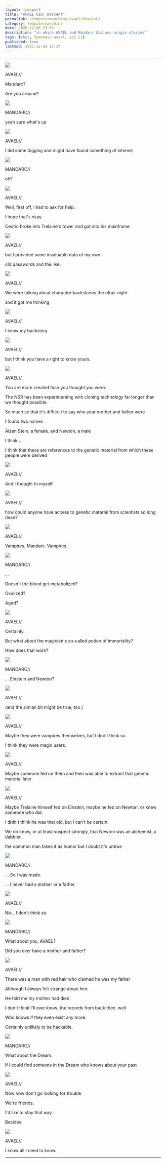 ```yaml
---
layout: fpmcpost
title: "AVAEL 010: Descent"
permalink: /femputermanchine/avael/descent/
category: femputermanchine
date: 2020-12-06 23:50
description: "in which AVAEL and Mandarc discuss origin stories"
tags: [chat, fpmcmain-avael, act-ii]
published: true
lastmod: 2021-11-03 15:37
---
```

[//]: # ( 12/06/20  -added)
[//]: # ( 11/03/21  -title added)

*****

<div class="chat-box">
<img src="{{ site.url }}/assets/tb/avaelle-happy.jpg" class="chat-portrait" />
<p class="ppl-sez">AVAEL//</p>
<p class="ppl-sez">Mandarc?</p>
<p class="ppl-sez">Are you around?</p>
</div>

<div class="chat-box">
<img src="{{ site.url }}/assets/tb/mandarc-happytb.jpg" class="chat-portrait" />
<p class="ppl-sez">MANDARC//</p>
<p class="ppl-sez">yeah sure what's up</p>
</div>

<div class="chat-box">
<img src="{{ site.url }}/assets/tb/avaelle-sleeps.jpg" class="chat-portrait" />
<p class="ppl-sez">AVAEL//</p>
<p class="ppl-sez">I did some digging and might have found something of interest</p>
</div>

<div class="chat-box">
<img src="{{ site.url }}/assets/tb/mandarc-happytb.jpg" class="chat-portrait" />
<p class="ppl-sez">MANDARC//</p>
<p class="ppl-sez">oh?</p>
</div>

<div class="chat-box">
<img src="{{ site.url }}/assets/tb/avaelle-cedric.jpg" class="chat-portrait" />
<p class="ppl-sez">AVAEL//</p>
<p class="ppl-sez">Well, first off, I had to ask for help.</p>
<p class="ppl-sez">I hope that's okay.</p>
<p class="ppl-sez">Cedric broke into Trelaine's tower and got into his mainframe</p>
</div>

<div class="chat-box">
<img src="{{ site.url }}/assets/tb/avaelle-sleeps.jpg" class="chat-portrait" />
<p class="ppl-sez">AVAEL//</p>
<p class="ppl-sez">but I provided some invaluable data of my own.</p>
<p class="ppl-sez">old passwords and the like.</p>
</div>

<div class="chat-box">
<img src="{{ site.url }}/assets/tb/avaelle-sleeps.jpg" class="chat-portrait" />
<p class="ppl-sez">AVAEL//</p>
<p class="ppl-sez">We were talking about character backstories the other night</p>
<p class="ppl-sez">and it got me thinking</p>
</div>

<div class="chat-box">
<img src="{{ site.url }}/assets/tb/avaelleeaston.jpg" class="chat-portrait" />
<p class="ppl-sez">AVAEL//</p>
<p class="ppl-sez">I know my backstory</p>
</div>

<div class="chat-box">
<img src="{{ site.url }}/assets/tb/avaelle-drinkmeister.jpg" class="chat-portrait" />
<p class="ppl-sez">AVAEL//</p>
<p class="ppl-sez">but I think you have a right to know yours.</p>
</div>

<div class="chat-box">
<img src="{{ site.url }}/assets/tb/avael-tense.jpg" class="chat-portrait" />
<p class="ppl-sez">AVAEL//</p>
<p class="ppl-sez">You are more created than you thought you were.</p>
<p class="ppl-sez">The NSR has been experimenting with cloning technology far longer than we thought possible.</p>
<p class="ppl-sez">So much so that it's difficult to say who your mother and father were</p>
<p class="ppl-sez">I found two names</p>
<p class="ppl-sez">Aizen Stein, a female. and Newton, a male</p>
<p class="ppl-sez">I think...</p>
<p class="ppl-sez">I think that these are references to the genetic material from which these people were derived</p>
</div>

<div class="chat-box">
<img src="{{ site.url }}/assets/tb/avael-sidehair.jpg" class="chat-portrait" />
<p class="ppl-sez">AVAEL//</p>
<p class="ppl-sez">And I thought to myself</p>
</div>

<div class="chat-box">
<img src="{{ site.url }}/assets/tb/avael-sidehair.jpg" class="chat-portrait" />
<p class="ppl-sez">AVAEL//</p>
<p class="ppl-sez">how could anyone have access to genetic material from scientists so long dead?</p>
</div>

<div class="chat-box">
<img src="{{ site.url }}/assets/tb/avaelle-vinsp-grey.jpg" class="chat-portrait" />
<p class="ppl-sez">AVAEL//</p>
<p class="ppl-sez">Vampires, Mandarc. Vampires.</p>
</div>

<div class="chat-box">
<img src="{{ site.url }}/assets/tb/mandarc-happytb.jpg" class="chat-portrait" />
<p class="ppl-sez">MANDARC//</p>
<p class="ppl-sez">...</p>
<p class="ppl-sez">Doesn't the blood get metabolized?</p>
<p class="ppl-sez">Oxidized?</p>
<p class="ppl-sez">Aged?</p>
</div>

<div class="chat-box">
<img src="{{ site.url }}/assets/tb/avaelle-drinkmeister.jpg" class="chat-portrait" />
<p class="ppl-sez">AVAEL//</p>
<p class="ppl-sez">Certainly.</p>
<p class="ppl-sez">But what about the magician's so-called potion of immortality?</p>
<p class="ppl-sez">How does that work?</p>
</div>

<div class="chat-box">
<img src="{{ site.url }}/assets/tb/mandarc-happytb.jpg" class="chat-portrait" />
<p class="ppl-sez">MANDARC//</p>
<p class="ppl-sez">... Einstein and Newton?</p>
</div>

<div class="chat-box">
<img src="{{ site.url }}/assets/tb/avael-tense.jpg" class="chat-portrait" />
<p class="ppl-sez">AVAEL//</p>
<p class="ppl-sez">(and the simian bit might be true, too.)</p>
</div>

<div class="chat-box">
<img src="{{ site.url }}/assets/tb/avaelle-vinsp-grey.jpg" class="chat-portrait" />
<p class="ppl-sez">AVAEL//</p>
<p class="ppl-sez">Maybe they were vampires themselves, but I don't think so.</p>
<p class="ppl-sez">I think they were magic users.</p>
</div>

<div class="chat-box">
<img src="{{ site.url }}/assets/tb/avael-sidehair.jpg" class="chat-portrait" />
<p class="ppl-sez">AVAEL//</p>
<p class="ppl-sez">Maybe someone fed on them and then was able to extract that genetic material later.</p>
</div>

<div class="chat-box">
<img src="{{ site.url }}/assets/tb/avael-sidehair.jpg" class="chat-portrait" />
<p class="ppl-sez">AVAEL//</p>
<p class="ppl-sez">Maybe Trelaine himself fed on Einstein, maybe he fed on Newton, or knew someone who did.</p>
<p class="ppl-sez">I didn't think he was that old, but I can't be certain.</p>
<p class="ppl-sez">We do know, or at least suspect strongly, that Newton was an alchemist, a dabbler.</p>
<p class="ppl-sez">the common man takes it as humor but I doubt it's untrue</p>
</div>

<div class="chat-box">
<img src="{{ site.url }}/assets/tb/mandarc-happytb.jpg" class="chat-portrait" />
<p class="ppl-sez">MANDARC//</p>
<p class="ppl-sez">... So I was made.</p>
<p class="ppl-sez">... I never had a mother or a father.</p>
</div>

<div class="chat-box">
<img src="{{ site.url }}/assets/tb/avaelle-eyetest.jpg" class="chat-portrait" />
<p class="ppl-sez">AVAEL//</p>
<p class="ppl-sez">No... I don't think so.</p>
</div>

<div class="chat-box">
<img src="{{ site.url }}/assets/tb/mandarc-happytb.jpg" class="chat-portrait" />
<p class="ppl-sez">MANDARC//</p>
<p class="ppl-sez">What about you, AVAEL?</p>
<p class="ppl-sez">Did you ever have a mother and father?</p>
</div>

<div class="chat-box">
<img src="{{ site.url }}/assets/tb/avaelle-mixes.jpg" class="chat-portrait" />
<p class="ppl-sez">AVAEL//</p>
<p class="ppl-sez">There was a man with red hair who claimed he was my father</p>
<p class="ppl-sez">Although I always felt strange about him.</p>
<p class="ppl-sez">He told me my mother had died.</p>
<p class="ppl-sez">I don't think I'll ever know; the records from back then, well</p>
<p class="ppl-sez">Who knows if they even exist any more.</p>
<p class="ppl-sez">Certainly unlikely to be hackable.</p>
</div>

<div class="chat-box">
<img src="{{ site.url }}/assets/tb/mandarc-happytb.jpg" class="chat-portrait" />
<p class="ppl-sez">MANDARC//</p>
<p class="ppl-sez">What about the Dream.</p>
<p class="ppl-sez">If I could find someone in the Dream who knows about your past</p>
</div>

<div class="chat-box">
<img src="{{ site.url }}/assets/tb/avaelle-tense.jpg" class="chat-portrait" />
<p class="ppl-sez">AVAEL//</p>
<p class="ppl-sez">Now now don't go looking for trouble</p>
<p class="ppl-sez">We're friends.</p>
<p class="ppl-sez">I'd like to stay that way.</p>
<p class="ppl-sez">Besides</p>
</div>

<div class="chat-box">
<img src="{{ site.url }}/assets/tb/avaelle-sleeps.jpg" class="chat-portrait" />
<p class="ppl-sez">AVAEL//</p>
<p class="ppl-sez">I know all I need to know.</p>
</div>

*****
